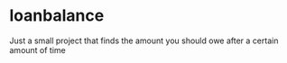 # loanbalance

Just a small project that finds the amount you should owe after a certain amount of time

